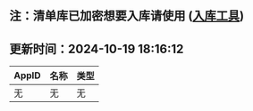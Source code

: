 ## 注：清单库已加密想要入库请使用 ([入库工具](https://github.com/BlankTMing/ManifestAutoUpdate/releases))

## 更新时间：2024-10-19 18:16:12
| AppID | 名称 | 类型  |
| :-------------------- | :----------------------------- | :----------- |
| 无 | 无 | 无 |
